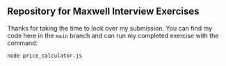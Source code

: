 ## Repository for Maxwell Interview Exercises

Thanks for taking the time to look over my submission. You can find my code here in the `main` branch and can run my completed exercise with the command:

`node price_calculator.js`
